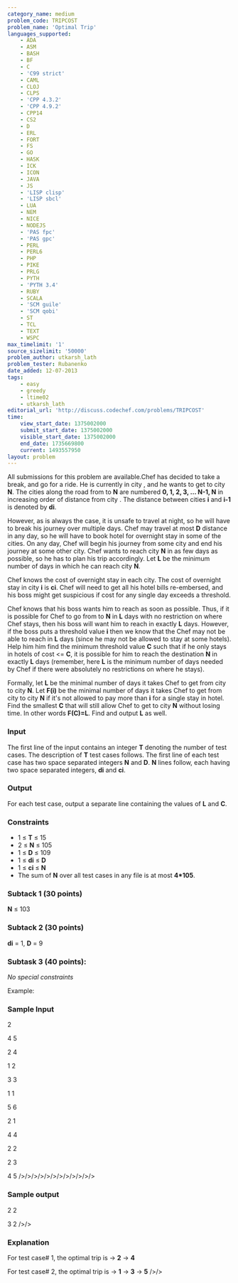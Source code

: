 ```yaml
---
category_name: medium
problem_code: TRIPCOST
problem_name: 'Optimal Trip'
languages_supported:
    - ADA
    - ASM
    - BASH
    - BF
    - C
    - 'C99 strict'
    - CAML
    - CLOJ
    - CLPS
    - 'CPP 4.3.2'
    - 'CPP 4.9.2'
    - CPP14
    - CS2
    - D
    - ERL
    - FORT
    - FS
    - GO
    - HASK
    - ICK
    - ICON
    - JAVA
    - JS
    - 'LISP clisp'
    - 'LISP sbcl'
    - LUA
    - NEM
    - NICE
    - NODEJS
    - 'PAS fpc'
    - 'PAS gpc'
    - PERL
    - PERL6
    - PHP
    - PIKE
    - PRLG
    - PYTH
    - 'PYTH 3.4'
    - RUBY
    - SCALA
    - 'SCM guile'
    - 'SCM qobi'
    - ST
    - TCL
    - TEXT
    - WSPC
max_timelimit: '1'
source_sizelimit: '50000'
problem_author: utkarsh_lath
problem_tester: Rubanenko‎
date_added: 12-07-2013
tags:
    - easy
    - greedy
    - ltime02
    - utkarsh_lath
editorial_url: 'http://discuss.codechef.com/problems/TRIPCOST'
time:
    view_start_date: 1375002000
    submit_start_date: 1375002000
    visible_start_date: 1375002000
    end_date: 1735669800
    current: 1493557950
layout: problem
---
```

All submissions for this problem are available.Chef has decided to take a break, and go for a ride. He is currently in city , and he wants to get to city **N**.
The cities along the road from  to **N** are numbered **0, 1, 2, 3, ... N-1, N** in increasing order of distance from city .
The distance between cities **i** and **i-1** is denoted by **di**.

However, as is always the case, it is unsafe to travel at night, so he will have to break his journey over multiple days.
Chef may travel at most **D** distance in any day, so he will have to book hotel for overnight stay in some of the cities.
On any day, Chef will begin his journey from some city and end his journey at some other city.
Chef wants to reach city **N** in as few days as possible, so he has to plan his trip accordingly.
Let **L** be the minimum number of days in which he can reach city **N**.

Chef knows the cost of overnight stay in each city. The cost of overnight stay in city **i** is **ci**.
Chef will need to get all his hotel bills re-embersed, and his boss might get suspicious if cost for any single day exceeds a threshold.

Chef knows that his boss wants him to reach as soon as possible. Thus, if it is possible for Chef to go from  to **N** in **L** days with no restriction on where Chef stays, then his boss will want him to reach in exactly **L** days. However, if the boss puts a threshold value **i** then we know that the Chef may not be able to reach in **L** days (since he may not be allowed to stay at some hotels). Help him him find the minimum threshold value **C** such that if he only stays in hotels of cost <= **C**, it is possible for him to reach the destination **N** in exactly **L** days (remember, here **L** is the minimum number of days needed by Chef if there were absolutely no restrictions on where he stays).

Formally, let **L** be the minimal number of days it takes Chef to get from city  to city **N**. Let **F(i)** be the minimal number of days it takes Chef to get from city  to city **N** if it's not allowed to pay more than **i** for a single stay in hotel. Find the smallest **C** that will still allow Chef to get to city **N** without losing time. In other words **F(C)=L**. Find and output **L** as well.

### Input

The first line of the input contains an integer **T** denoting the number of test cases. The description of **T** test cases follows.
The first line of each test case has two space separated integers **N** and **D**.
**N** lines follow, each having two space separated integers, **di** and **ci**.

### Output

For each test case, output a separate line containing the values of **L** and **C**.

### Constraints

- 1 ≤ **T** ≤ 15
- 2 ≤ **N** ≤ 105
- 1 ≤ **D** ≤ 109
- 1 ≤ **di** ≤ **D**
- 1 ≤ **ci** ≤ **N**
- The sum of **N** over all test cases in any file is at most **4\*105**.

### Subtack 1 (30 points)

**N** ≤ 103

### Subtack 2 (30 points)

**di** = 1, **D** = 9

### Subtask 3 (40 points): 

 _No special constraints_

Example:

### Sample Input

2

4 5

2 4

1 2

3 3

1 1

5 6

2 1

4 4

2 2

2 3

4 5
/>/>/>/>/>/>/>/>/>/>/>/>

### Sample output

2 2

3 2
/>/>

### Explanation

For test case# 1, the optimal trip is  → **2** → **4**

For test case# 2, the optimal trip is  → **1** → **3** → **5**
/>/>
